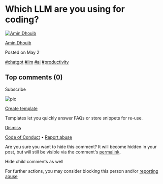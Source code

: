 # Which LLM are you using for coding?

[![Amin Dhouib](https://media2.dev.to/dynamic/image/width=50,height=50,fit=cover,gravity=auto,format=auto/https%3A%2F%2Fdev-to-uploads.s3.amazonaws.com%2Fuploads%2Fuser%2Fprofile_image%2F3116562%2F3be22065-c70d-4e72-a9f4-1b7a7eca9533.jpg)](https://dev.to/amindhou)

[Amin Dhouib](https://dev.to/amindhou)

Posted on May 2

[#chatgpt](https://dev.to/t/chatgpt) [#llm](https://dev.to/t/llm) [#ai](https://dev.to/t/ai) [#productivity](https://dev.to/t/productivity)

## Top comments (0)

Subscribe

![pic](https://media2.dev.to/dynamic/image/width=256,height=,fit=scale-down,gravity=auto,format=auto/https%3A%2F%2Fdev-to-uploads.s3.amazonaws.com%2Fuploads%2Farticles%2F8j7kvp660rqzt99zui8e.png)

[Create template](https://dev.to/settings/response-templates)

Templates let you quickly answer FAQs or store snippets for re-use.

[Dismiss](https://dev.to/404.html)

[Code of Conduct](https://dev.to/code-of-conduct) • [Report abuse](https://dev.to/report-abuse)

Are you sure you want to hide this comment? It will become hidden in your post, but will still be visible via the comment's [permalink](#).

Hide child comments as well

For further actions, you may consider blocking this person and/or [reporting abuse](https://dev.to/report-abuse)